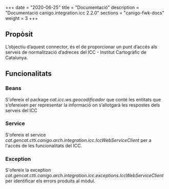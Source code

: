+++
date        = "2020-06-25"
title       = "Documentació"
description = "Documentació canigo.integration.icc 2.2.0"
sections    = "canigo-fwk-docs"
weight      = 3
+++

## Propòsit

L’objectiu d’aquest connector, és el de proporcionar un punt d’accés als serveis de normalització d’adreces del ICC - Institut Cartogràfic de Catalunya.

## Funcionalitats

### Beans

S'ofereix el package *cat.icc.ws.geocodificador* que conté les entitats que s’ofereixen per representar la informació on s’allotgarà les respostes dels serveis del ICC

### Service

S'ofereix el service *cat.gencat.ctti.canigo.arch.integration.icc.IccWebServiceClient* per a l'accés de les funcionalitats del ICC.

### Exception

S'ofereix la exception *cat.gencat.ctti.canigo.arch.integration.icc.exceptions.IccWebServiceClient* per identificar els errors produits al mòdul.
